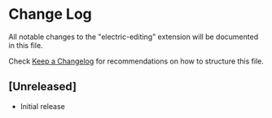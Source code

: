 # Change Log
All notable changes to the "electric-editing" extension will be documented in this file.

Check [Keep a Changelog](http://keepachangelog.com/) for recommendations on how to structure this file.

## [Unreleased]
- Initial release